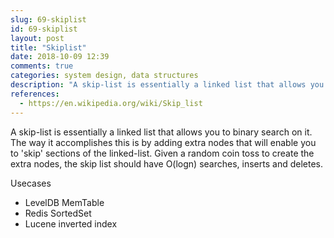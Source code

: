 ```yaml
---
slug: 69-skiplist
id: 69-skiplist
layout: post
title: "Skiplist"
date: 2018-10-09 12:39
comments: true
categories: system design, data structures
description: "A skip-list is essentially a linked list that allows you to do a binary search on. The way it accomplishes this is by adding extra nodes that will enable you to ‘skip’ sections of the linked-list. There are LevelDB MemTable, Redis SortedSet and Lucene inverted index using this."
references:
  - https://en.wikipedia.org/wiki/Skip_list
---
```


A skip-list is essentially a linked list that allows you to binary search on it. The way it accomplishes this is by adding extra nodes that will enable you to 'skip' sections of the linked-list. Given a random coin toss to create the extra nodes, the skip list should have O(logn) searches, inserts and deletes.

Usecases

- LevelDB MemTable
- Redis SortedSet
- Lucene inverted index
